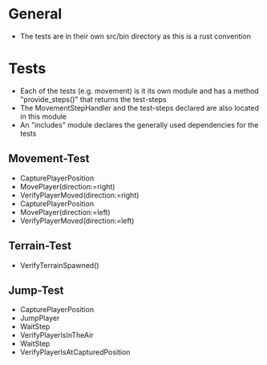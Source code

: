 # General
- The tests are in their own src/bin directory as this is a rust convention

# Tests
- Each of the tests (e.g. movement) is it its own module and has a method "provide_steps()" that returns the test-steps 
- The MovementStepHandler and the test-steps declared are also located in this module 
- An "includes" module declares the generally used dependencies for the tests

## Movement-Test 
- CapturePlayerPosition
- MovePlayer(direction:=right)
- VerifyPlayerMoved(direction:=right)
- CapturePlayerPosition
- MovePlayer(direction:=left)
- VerifyPlayerMoved(direction:=left)

## Terrain-Test
- VerifyTerrainSpawned()

## Jump-Test 
- CapturePlayerPosition
- JumpPlayer
- WaitStep
- VerifyPlayerIsInTheAir
- WaitStep
- VerifyPlayerIsAtCapturedPosition